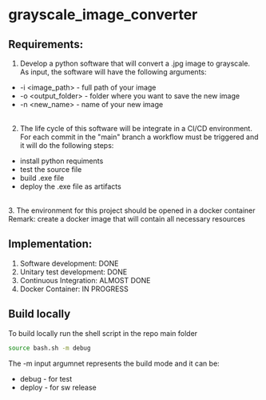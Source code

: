 # grayscale_image_converter

## Requirements:
1. Develop a python software that will convert a .jpg image to grayscale. As input, the software will have the following arguments:
- -i <image_path> - full path of your image<br>
- -o <output_folder> - folder where you want to save the new image<br>
- -n <new_name> - name of your new image
<br><br>
2. The life cycle of this software will be integrate in a CI/CD environment. For each commit in the "main" branch a workflow must be triggered and it will do the following steps:
- install python requiments <br>
- test the source file<br>
- build .exe file<br>
- deploy the .exe file as artifacts<br>
<br>
3. The environment for this project should be opened in a docker container<br>
Remark: create a docker image that will contain all necessary resources

## Implementation:
1. Software development: DONE
2. Unitary test development: DONE
3. Continuous Integration: ALMOST DONE
4. Docker Container: IN PROGRESS

## Build locally
To build locally run the shell script in the repo main folder
```bash
source bash.sh -m debug
```
The -m input argumnet represents the build mode and it can be:
- debug - for test
- deploy - for sw release

